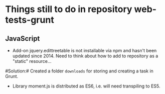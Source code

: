 # Things still to do in repository web-tests-grunt

## JavaScript

* Add-on jquery.edittreetable is not installable via npm and hasn't been updated since 2014. Need to think about how to add to repository as a "static" resource...

#Solution:# Created a folder `downloads` for storing and creating a task in Grunt.

* Library moment.js is distributed as ES6, i.e. will need transpiling to ES5.